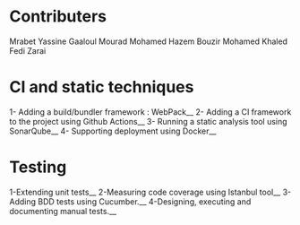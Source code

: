 # Contributers 
Mrabet Yassine
Gaaloul Mourad
Mohamed Hazem Bouzir
Mohamed Khaled
Fedi Zarai

# CI and static techniques
1- Adding a build/bundler framework : WebPack__
2- Adding a CI framework to the project using Github Actions__
3- Running a static analysis tool using SonarQube__
4- Supporting deployment using Docker__

# Testing
1-Extending unit tests__
2-Measuring code coverage using Istanbul tool__
3-Adding BDD tests using Cucumber.__
4-Designing, executing and documenting manual tests.__

